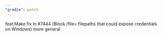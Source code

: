 ```yaml
---
"gradio": patch
---
```


feat:Make fix in #7444 (Block /file= filepaths that could expose credentials on Windows) more general
